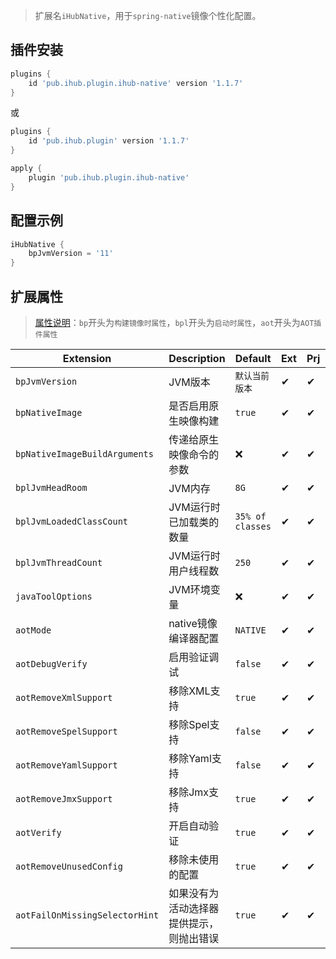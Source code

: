 > 扩展名`iHubNative`，用于`spring-native`镜像个性化配置。

## 插件安装

```groovy
plugins {
    id 'pub.ihub.plugin.ihub-native' version '1.1.7'
}
```

或

```groovy
plugins {
    id 'pub.ihub.plugin' version '1.1.7'
}

apply {
    plugin 'pub.ihub.plugin.ihub-native'
}
```

## 配置示例

```groovy
iHubNative {
    bpJvmVersion = '11'
}
```

## 扩展属性

> [属性说明](/explanation?id=属性配置说明)：`bp`开头为`构建镜像时属性`，`bpl`开头为`启动时属性`，`aot`开头为`AOT插件属性`

| Extension | Description | Default | Ext | Prj | Sys | Env |
| --------- | ----------- | ------- | --- | ------- | ------ | --- |
| `bpJvmVersion` | JVM版本 | `默认当前版本` | ✔ | ✔ | ❌ | ❌ |
| `bpNativeImage` | 是否启用原生映像构建 | `true` | ✔ | ✔ | ❌ | ❌ |
| `bpNativeImageBuildArguments` | 传递给原生映像命令的参数 | ❌ | ✔ | ✔ | ❌ | ❌ |
| `bplJvmHeadRoom` | JVM内存 | `8G` | ✔ | ✔ | ❌ | ❌ |
| `bplJvmLoadedClassCount` | JVM运行时已加载类的数量 | `35% of classes` | ✔ | ✔ | ❌ | ❌ |
| `bplJvmThreadCount` | JVM运行时用户线程数 | `250` | ✔ | ✔ | ❌ | ❌ |
| `javaToolOptions` | JVM环境变量 | ❌ | ✔ | ✔ | ❌ | ❌ |
| `aotMode` | native镜像编译器配置 | `NATIVE` | ✔ | ✔ | ❌ | ❌ |
| `aotDebugVerify` | 启用验证调试 | `false` | ✔ | ✔ | ✔ | ❌ |
| `aotRemoveXmlSupport` | 移除XML支持 | `true` | ✔ | ✔ | ❌ | ❌ |
| `aotRemoveSpelSupport` | 移除Spel支持 | `false` | ✔ | ✔ | ❌ | ❌ |
| `aotRemoveYamlSupport` | 移除Yaml支持 | `false` | ✔ | ✔ | ❌ | ❌ |
| `aotRemoveJmxSupport` | 移除Jmx支持 | `true` | ✔ | ✔ | ❌ | ❌ |
| `aotVerify` | 开启自动验证 | `true` | ✔ | ✔ | ❌ | ❌ |
| `aotRemoveUnusedConfig` | 移除未使用的配置 | `true` | ✔ | ✔ | ❌ | ❌ |
| `aotFailOnMissingSelectorHint` | 如果没有为活动选择器提供提示，则抛出错误 | `true` | ✔ | ✔ | ❌ | ❌ |